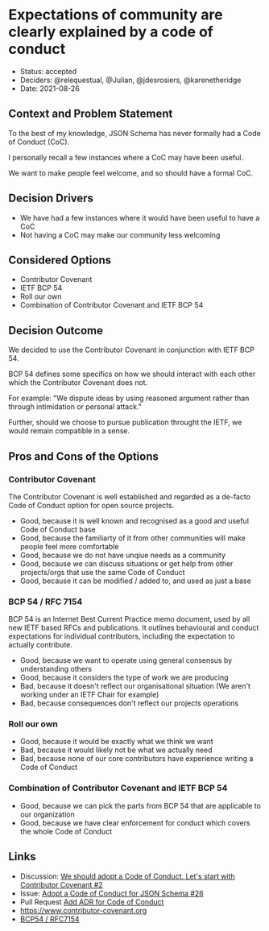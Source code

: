 # Expectations of community are clearly explained by a code of conduct

* Status: accepted
* Deciders: @relequestual, @Julian, @jdesrosiers, @karenetheridge
* Date: 2021-08-26

## Context and Problem Statement

To the best of my knowledge, JSON Schema has never formally had a Code of Conduct (CoC).

I personally recall a few instances where a CoC may have been useful.

We want to make people feel welcome, and so should have a formal CoC.

## Decision Drivers

* We have had a few instances where it would have been useful to have a CoC
* Not having a CoC may make our community less welcoming

## Considered Options

* Contributor Covenant
* IETF BCP 54
* Roll our own
* Combination of Contributor Covenant and IETF BCP 54

## Decision Outcome

We decided to use the Contributor Covenant in conjunction with IETF BCP 54.

BCP 54 defines some specifics on how we should interact with each other which the Contributor Covenant does not.

For example: "We dispute ideas by using reasoned argument rather than through intimidation or personal attack."

Further, should we choose to pursue publication throught the IETF, we would remain compatible in a sense.

## Pros and Cons of the Options <!-- optional -->

### Contributor Covenant

The Contributor Covenant is well established and regarded as a de-facto Code of Conduct option for open source projects.

* Good, because it is well known and recognised as a good and useful Code of Conduct base
* Good, because the familiarty of it from other communities will make people feel more comfortable
* Good, because we do not have unqiue needs as a community
* Good, because we can discuss situations or get help from other projects/orgs that use the same Code of Conduct
* Good, because it can be modified / added to, and used as just a base

### BCP 54 / RFC 7154

BCP 54 is an Internet Best Current Practice memo document, used by all new IETF based RFCs and publications.
It outlines behavioural and conduct expectations for individual contributors, including the expectation to actually contribute.

* Good, because we want to operate using general consensus by understanding others
* Good, because it considers the type of work we are producing
* Bad, because it doesn't reflect our organisational situation (We aren't working under an IETF Chair for example)
* Bad, because consequences don't reflect our projects operations

### Roll our own

* Good, because it would be exactly what we think we want
* Bad, because it would likely not be what we actually need
* Bad, because none of our core contributors have experience writing a Code of Conduct

### Combination of Contributor Covenant and IETF BCP 54

* Good, because we can pick the parts from BCP 54 that are applicable to our organization
* Good, because we have clear enforcement for conduct which covers the whole Code of Conduct

## Links

* Discussion: [We should adopt a Code of Conduct. Let's start with Contributor Covenant #2](https://github.com/json-schema-org/community/discussions/2)
* Issue: [Adopt a Code of Conduct for JSON Schema #26](https://github.com/json-schema-org/community/issues/26)
* Pull Request [Add ADR for Code of Conduct](https://github.com/json-schema-org/community/pull/41)
* https://www.contributor-covenant.org
* [BCP54 / RFC7154](https://www.rfc-editor.org/rfc/rfc7154)
